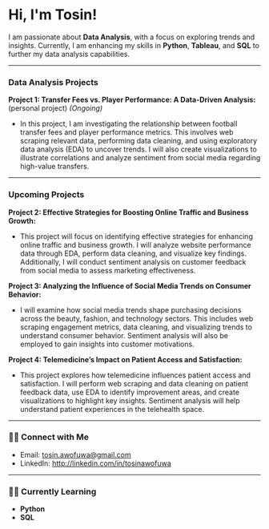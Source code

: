  # Hi, I'm Tosin!
I am passionate about **Data Analysis**, with a focus on exploring trends and insights. Currently, I am enhancing my skills in **Python**, **Tableau**, and **SQL** to further my data analysis capabilities.

---

###  Data Analysis Projects
 **Project 1: Transfer Fees vs. Player Performance: A Data-Driven Analysis:**(personal project) *(Ongoing)*
- In this project, I am investigating the relationship between football transfer fees and player performance metrics. This involves web scraping relevant data, performing data cleaning, and using exploratory data analysis (EDA) to uncover trends. I will also create visualizations to illustrate correlations and analyze sentiment from social media regarding high-value transfers.

---

### Upcoming Projects
 **Project 2: Effective Strategies for Boosting Online Traffic and Business Growth:**
- This project will focus on identifying effective strategies for enhancing online traffic and business growth. I will analyze website performance data through EDA, perform data cleaning, and visualize key findings. Additionally, I will conduct sentiment analysis on customer feedback from social media to assess marketing effectiveness.

 **Project 3: Analyzing the Influence of Social Media Trends on Consumer Behavior:**
- I will examine how social media trends shape purchasing decisions across the beauty, fashion, and technology sectors. This includes web scraping engagement metrics, data cleaning, and visualizing trends to understand consumer behavior. Sentiment analysis will also be employed to gain insights into customer motivations. 


 **Project 4: Telemedicine’s Impact on Patient Access and Satisfaction:**
- This project explores how telemedicine influences patient access and satisfaction. I will perform web scraping and data cleaning on patient feedback data, use EDA to identify improvement areas, and create visualizations to highlight key insights. Sentiment analysis will help understand patient experiences in the telehealth space.
---
### 🤳🏼 Connect with Me
- Email: [tosin.awofuwa@gmail.com](mailto:tosin.awofuwa@gmail.com)
- LinkedIn: http://linkedin.com/in/tosinawofuwa
  

---

### 👩‍💻 Currently Learning
- **Python**
- **SQL**
